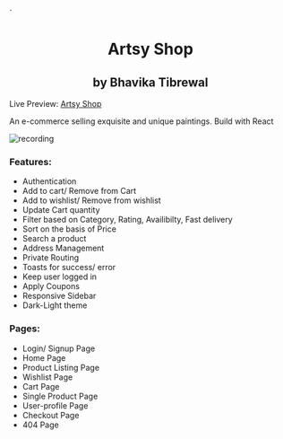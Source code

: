 `<h1 align=center>Artsy Shop</h1>
<h2 align=center>by Bhavika Tibrewal</h2>

Live Preview: [Artsy Shop](https://artsyshop.netlify.app)

An e-commerce selling exquisite and unique paintings.
Build with React

![recording](https://netlify-cocoon.netlify.app/.netlify/functions/fetch?code=307&path=eyJzaXRlX2lkIjoiNDBkYTk2MDAtNGEzMy00YWIxLWE5MDAtMjllMGI3NTliNWQwIiwiZGVwbG95X2lkIjoiNjI0ZWM2ZTA5NjZmMjQwMDA5NmMyZWZlIiwiaWQiOiI0MDJlY2Y3ZS1iMTk4LTQwMTktOWE2OS0xODZlOWEyNDk4YTgifQ==)

### Features:
- Authentication
- Add to cart/ Remove from Cart
- Add to wishlist/ Remove from wishlist
- Update Cart quantity
- Filter based on Category, Rating, Availibilty, Fast delivery
- Sort on the basis of Price
- Search a product
- Address Management
- Private Routing
- Toasts for success/ error
- Keep user logged in
- Apply Coupons
- Responsive Sidebar
- Dark-Light theme

### Pages:
- Login/ Signup Page
- Home Page
- Product Listing Page
- Wishlist Page
- Cart Page
- Single Product Page
- User-profile Page
- Checkout Page
- 404 Page

